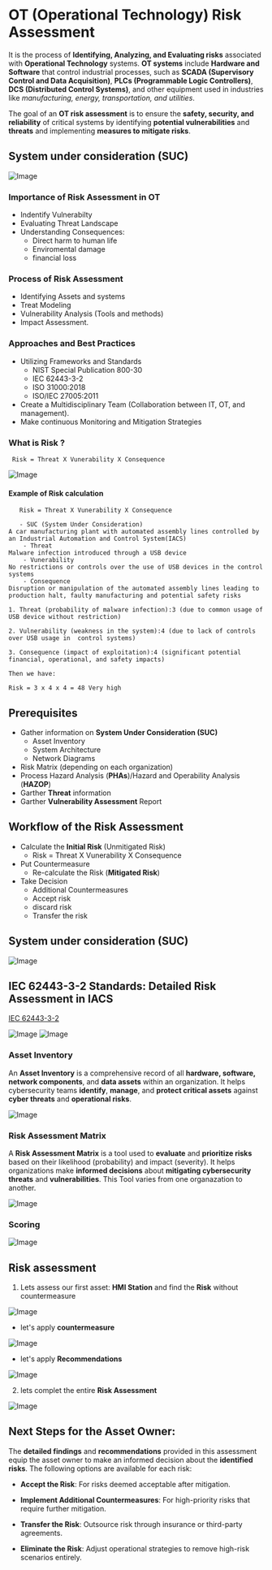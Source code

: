 # OT (Operational Technology) Risk Assessment

It is the process of **Identifying, Analyzing, and Evaluating risks** associated with **Operational Technology** systems. **OT systems** include **Hardware and Software** that control industrial processes, such as **SCADA (Supervisory Control and Data Acquisition)**, **PLCs (Programmable Logic Controllers)**, **DCS (Distributed Control Systems)**, and other equipment used in industries like *manufacturing, energy, transportation, and utilities*.

The goal of an **OT risk assessment** is to ensure the **safety, security, and reliability** of critical systems by identifying **potential vulnerabilities** and **threats** and implementing **measures to mitigate risks**.
 
## System under consideration (**SUC**)
![Image](https://github.com/user-attachments/assets/09d6f5bb-66bd-476e-ac99-5416373038a2)

### Importance of Risk Assessment in OT
- Indentify Vulnerabilty
- Evaluating Threat Landscape
- Understanding Consequences:
    -  Direct harm to human life
    - Enviromental damage
    - financial loss
### Process of Risk Assessment
* Identifying Assets and systems
* Treat Modeling
* Vulnerability Analysis (Tools and methods)
*  Impact Assessment.

### Approaches and Best Practices
* Utilizing Frameworks and Standards
     - NIST Special Publication 800-30
     - IEC 62443-3-2
     - ISO 31000:2018
     - ISO/IEC 27005:2011 
* Create a Multidisciplinary Team (Collaboration between IT, OT, and management).
* Make continuous Monitoring and Mitigation Strategies

### What is Risk ?

     Risk = Threat X Vunerability X Consequence

![Image](https://github.com/user-attachments/assets/05d9a595-da4d-47e2-95fd-8131d20dac18)

#### Example of Risk calculation
       Risk = Threat X Vunerability X Consequence

       - SUC (System Under Consideration)
    A car manufacturing plant with automated assembly lines controlled by an Industrial Automation and Control System(IACS)
        - Threat
    Malware infection introduced through a USB device
        - Vunerability
    No restrictions or controls over the use of USB devices in the control systems
        - Consequence
    Disruption or manipulation of the automated assembly lines leading to production halt, faulty manufacturing and potential safety risks

    1. Threat (probability of malware infection):3 (due to common usage of USB device without restriction)
    
    2. Vulnerability (weakness in the system):4 (due to lack of controls over USB usage in  control systems)

    3. Consequence (impact of exploitation):4 (significant potential financial, operational, and safety impacts)

    Then we have:

    Risk = 3 x 4 x 4 = 48 Very high

## Prerequisites 
* Gather information on **System Under Consideration (SUC)**
    - Asset Inventory
    - System Architecture
    - Network Diagrams
* Risk Matrix (depending on each organization)
* Process Hazard Analysis (**PHAs**)/Hazard and Operability Analysis (**HAZOP**)
* Garther **Threat** information
* Garther **Vulnerability Assessment** Report

## Workflow of the Risk Assessment

* Calculate the **Initial Risk** (Unmitigated Risk)
    - Risk = Threat X Vunerability X Consequence
* Put Countermeasure
    - Re-calculate the Risk (**Mitigated Risk**)
* Take Decision
    - Additional Countermeasures 
    - Accept risk 
    - discard risk
    - Transfer the risk
## System under consideration (**SUC**)
![Image](https://github.com/user-attachments/assets/09d6f5bb-66bd-476e-ac99-5416373038a2)

## IEC 62443-3-2 Standards: Detailed Risk Assessment in IACS
[IEC 62443-3-2](https://github.com/martin199530/Martin/blob/51459e8bc1f018797ff318158473cc7d7e421cfb/ICS-OT-CyberSecurity/IEC%2062443-3-2%20standard.md)

![Image](https://github.com/user-attachments/assets/99d84743-48ec-47ef-928a-49dcde1d5c64)
![Image](https://github.com/user-attachments/assets/5ac1dc05-b1da-4f11-9972-554395bf18ea)
### Asset Inventory
An **Asset Inventory** is a comprehensive record of all **hardware, software, network components**, and **data assets** within an organization. It helps cybersecurity teams **identify**, **manage**, and **protect critical assets** against **cyber threats** and **operational risks**.

![Image](https://github.com/user-attachments/assets/3f06039a-1463-419b-a677-59c1c8b5161c)
### Risk Assessment Matrix
A **Risk Assessment Matrix** is a tool used to **evaluate** and **prioritize risks** based on their likelihood (probability) and impact (severity). It helps organizations make **informed decisions** about **mitigating cybersecurity threats** and **vulnerabilities**. This Tool varies from one organazation to another.

![Image](https://github.com/user-attachments/assets/1d45a6ab-2bb6-4e73-8909-96b2fb212388)

### Scoring
![Image](https://github.com/user-attachments/assets/2190046c-f17b-4324-8b1d-2d5260e049a1)

## Risk assessment
1. Lets assess our first asset: **HMI Station** and find the **Risk** without countermeasure

![Image](https://github.com/user-attachments/assets/daed0121-994a-40d7-821e-372be807018e)

* let's apply **countermeasure** 

![Image](https://github.com/user-attachments/assets/b90c459e-d895-4288-ab94-8abc0093db6a)

* let's apply **Recommendations** 

![Image](https://github.com/user-attachments/assets/98cfbaf9-5575-4983-a7a5-917def7511da)

2. lets complet the entire **Risk Assessment**

![Image](https://github.com/user-attachments/assets/a4c28174-7ae4-433e-a101-8fb1777f8684)

## Next Steps for the Asset Owner:

The **detailed findings** and **recommendations** provided in this assessment equip the asset owner to make an informed decision about the **identified risks**. The following options are available for each risk:

* **Accept the Risk**: For risks deemed acceptable after mitigation.

* **Implement Additional Countermeasures**: For high-priority risks that require further mitigation.

* **Transfer the Risk**: Outsource risk through insurance or third-party agreements.

* **Eliminate the Risk**: Adjust operational strategies to remove high-risk scenarios entirely.
